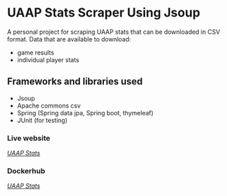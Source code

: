 # UAAP Stats Scraper Using Jsoup
A personal project for scraping UAAP stats that can be downloaded in CSV format.
Data that are available to download: 
- game results
- individual player stats

## Frameworks and libraries used
- Jsoup
- Apache commons csv
- Spring (Spring data jpa, Spring boot, thymeleaf)
- JUnit (for testing)


### Live website
[_UAAP Stats_](http://uaap-stats.ap-southeast-2.elasticbeanstalk.com/uaap-games)

### Dockerhub
[_UAAP Stats_](https://hub.docker.com/r/runardo/uaap-data-scraper)


  
